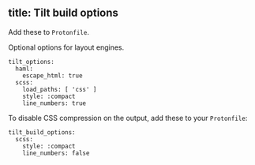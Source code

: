 title: Tilt build options
--
Add these to `Protonfile`.

Optional options for layout engines.
    
    tilt_options:
      haml:
        escape_html: true
      scss:
        load_paths: [ 'css' ]
        style: :compact
        line_numbers: true
   
To disable CSS compression on the output, add these to your `Protonfile`:

    tilt_build_options:
      scss:
        style: :compact
        line_numbers: false
